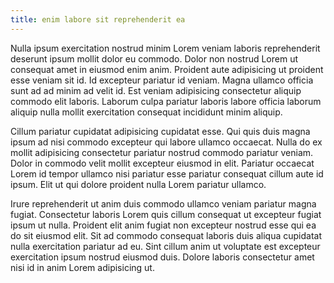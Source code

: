 ```yaml
---
title: enim labore sit reprehenderit ea
---
```


Nulla ipsum exercitation nostrud minim Lorem veniam laboris reprehenderit deserunt ipsum mollit dolor eu commodo. Dolor non nostrud Lorem ut consequat amet in eiusmod enim anim. Proident aute adipisicing ut proident esse veniam sit id. Id excepteur pariatur id veniam. Magna ullamco officia sunt ad ad minim ad velit id. Est veniam adipisicing consectetur aliquip commodo elit laboris. Laborum culpa pariatur laboris labore officia laborum aliquip nulla mollit exercitation consequat incididunt minim aliquip.

Cillum pariatur cupidatat adipisicing cupidatat esse. Qui quis duis magna ipsum ad nisi commodo excepteur qui labore ullamco occaecat. Nulla do ex mollit adipisicing consectetur pariatur nostrud commodo pariatur veniam. Dolor in commodo velit mollit excepteur eiusmod in elit. Pariatur occaecat Lorem id tempor ullamco nisi pariatur esse pariatur consequat cillum aute id ipsum. Elit ut qui dolore proident nulla Lorem pariatur ullamco.

Irure reprehenderit ut anim duis commodo ullamco veniam pariatur magna fugiat. Consectetur laboris Lorem quis cillum consequat ut excepteur fugiat ipsum ut nulla. Proident elit anim fugiat non excepteur nostrud esse qui ea do sit eiusmod elit. Sit ad commodo consequat laboris duis aliqua cupidatat nulla exercitation pariatur ad eu. Sint cillum anim ut voluptate est excepteur exercitation ipsum nostrud eiusmod duis. Dolore laboris consectetur amet nisi id in anim Lorem adipisicing ut.